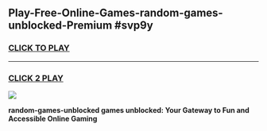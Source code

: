 
## Play-Free-Online-Games-random-games-unblocked-Premium #svp9y
<h3>
<a href="https://premium.freeplayer.one?title=random-games-unblocked&ref=8M">CLICK TO PLAY</a></h3>
<hr>

<h3>
<a href="https://premium.freeplayer.one?title=random-games-unblocked&ref=8M">CLICK 2 PLAY</a>
  
</h3>

<a href="https://premium.freeplayer.one?title=random-games-unblocked&ref=8M"><img src="https://clearcache.store/games.png"></a>


**random-games-unblocked games unblocked: Your Gateway to Fun and Accessible Online Gaming**
